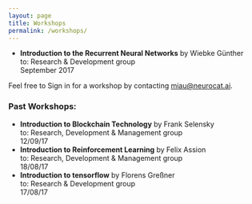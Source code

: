 ```yaml
---
layout: page
title: Workshops
permalink: /workshops/
---
```


- **Introduction to the Recurrent Neural Networks** by Wiebke Günther  
to: Research & Development group  
September 2017


Feel free to Sign in for a workshop by contacting miau@neurocat.ai.

### Past Workshops:

- **Introduction to Blockchain Technology** by Frank Selensky  
to: Research, Development & Management group  
12/09/17
- **Introduction to Reinforcement Learning** by Felix Assion  
to: Research, Development & Management group  
18/08/17
- **Introduction to tensorflow** by Florens Greßner  
to: Research & Development group  
17/08/17
